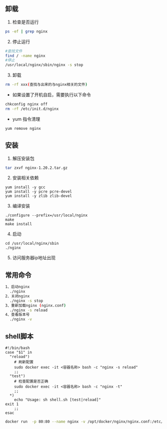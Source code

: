 ## 卸载
1. 检查是否运行

```bash
ps -ef | grep nginx
```
2. 停止运行

```bash
#查找文件
find / -name nginx
#停止
/usr/local/nginx/sbin/nginx -s stop
```
3. 卸载
```bash
rm -rf xxx(查找与出来的与nginx相关的文件)
```
- 如果设置了开机自启，需要执行以下命令
```bash
chkconfig nginx off
rm -rf /etc/init.d/nginx
```
- yum 指令清理

```bash
yum remove nginx
```

## 安装
1. 解压安装包

```bash
tar zxvf nginx-1.20.2.tar.gz
```
2. 安装相关依赖

```
yum install -y gcc
yum install -y pcre pcre-devel
yum install -y zlib zlib-devel
```
3. 编译安装
```
./configure --prefix=/usr/local/nginx 
make 
make install
```
4. 启动

```
cd /usr/local/nginx/sbin
./nginx
```
5. 访问服务器ip地址出现


## 常用命令
```bash
1、启动nginx
  ./nginx
2、关闭nginx
  ./nginx -s stop
3、重新加载nginx (nginx.conf)
  ./nginx -s reload
4、查看版本号
  ./nginx -v
```




## shell脚本

```shell
#!/bin/bash
case "$1" in
  "reload")
    # 刷新配置
    sudo docker exec -it <容器名称> bash -c "nginx -s reload"
    ;;
  "test")
    # 检查配置是否正确
    sudo docker exec -it <容器名称> bash -c "nginx -t"
    ;;
  *)
    echo "Usage: sh shell.sh [test|reload]"
exit 1
    ;;
esac
```

```bash
docker run  -p 80:80 --name nginx -v /opt/docker/nginx/nginx.conf:/etc/nginx/nginx.conf -v /opt/docker/nginx/conf.d:/etc/nginx/conf.d -v /opt/docker/nginx/html:/usr/share/nginx/html -v /opt/docker/nginx/logs:/var/log/nginx -d  nginx
```

